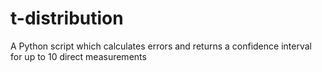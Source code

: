 # t-distribution
 A Python script which calculates errors and returns a confidence interval for up to 10 direct measurements
